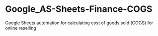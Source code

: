 # Google_AS-Sheets-Finance-COGS
Google Sheets automation for calculating cost of goods sold (COGS) for online reselling
